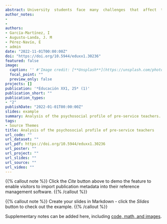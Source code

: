 ```yaml
---
abstract: University  students  face  many  challenges  that  affect  their  mental  health during this stage. Psychosocial aspects, such as resilience, help to address the imbalance they often experience in their daily lives. The aim is  to  find  the  relationship  between  students’  resilience  and  their  mental  health,  while  analyzing  the  mediating  role  played  by  personality  factors  between these variables. To carry out this study, a sample of 692 university students  belonging  to  different  Degrees  of  Education  answered  three  questionnaires  voluntarily,  one  to  measure  resilience  (RS-14),  another  to measure personality factors (Big Five) and another to measure mental health  (MH-5).  A  mediational  model  based  on  Structural  Equations  was  proposed  for  this  analysis.The  results  indicate  that  resilience  is  able  to significantly predict students’ mental health directly and that it also predicts all personality components assessed in students. Furthermore, it was found that of all the personality factors examined, only neuroticism was found to be predictive of mental health. Furthermore, resilience is positioned as a mediating factor between mental health and personality factors. Specifically, resilience  emerged  as  a  significant  mediator  in  the  relationship  between  agreeableness, neuroticism and openness and mental health. Moreover, all other personality factors are directly related to resilience. In the same way, the results also confirm the need to train pre-service teachers in psychosocial factors in order to prevent future problems in their subsequent professional performance.
author_notes:
- 
- 
authors:
- García-Martínez, I
- Augusto-Landa, J. M
- Pérez-Navío, E
- admin
date: "2022-11-01T00:00:00Z"
doi: "https://doi.org/10.5944/eduxx1.30236"
featured: false
image:
  caption: '' #'Image credit: [**Unsplash**](https://unsplash.com/photos/jdD8gXaTZsc)'
  focal_point: ""
  preview_only: false
projects: []
publication: '*Educación XX1, 25* (1)'
publication_short: ""
publication_types:
- "2"
publishDate: "2022-01-01T00:00:00Z"
slides: example
summary: Analysis of the psychosocial profile of pre-service teachers.
tags:
- Source Themes
title: Analysis of the psychosocial profile of pre-service teachers
url_code: ""
url_dataset: ""
url_pdf: https://doi.org/10.5944/eduxx1.30236
url_poster: ""
url_project: ""
url_slides: ""
url_source: ""
url_video: ""
---
```



{{% callout note %}}
Click the *Cite* button above to demo the feature to enable visitors to import publication metadata into their reference management software.
{{% /callout %}}

{{% callout note %}}
Create your slides in Markdown - click the *Slides* button to check out the example.
{{% /callout %}}

Supplementary notes can be added here, including [code, math, and images](https://wowchemy.com/docs/writing-markdown-latex/).
